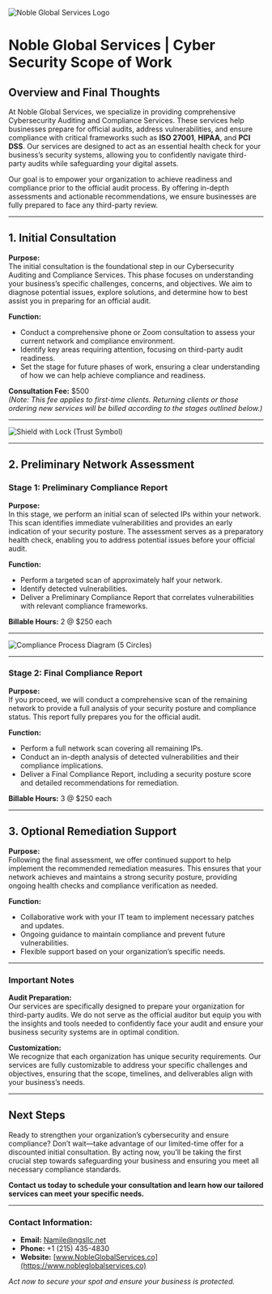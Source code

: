 ![Noble Global Services Logo](https://github.com/namilea/NobleGlobalServices/blob/a9e5d6f756e3251217b986b4d0a182e73eed2af5/Brand%20Logo.jpeg)

# Noble Global Services | Cyber Security Scope of Work

## Overview and Final Thoughts
At Noble Global Services, we specialize in providing comprehensive Cybersecurity Auditing and Compliance Services. These services help businesses prepare for official audits, address vulnerabilities, and ensure compliance with critical frameworks such as **ISO 27001**, **HIPAA**, and **PCI DSS**. Our services are designed to act as an essential health check for your business’s security systems, allowing you to confidently navigate third-party audits while safeguarding your digital assets.

Our goal is to empower your organization to achieve readiness and compliance prior to the official audit process. By offering in-depth assessments and actionable recommendations, we ensure businesses are fully prepared to face any third-party review.

---

## 1. Initial Consultation

**Purpose:**  
The initial consultation is the foundational step in our Cybersecurity Auditing and Compliance Services. This phase focuses on understanding your business’s specific challenges, concerns, and objectives. We aim to diagnose potential issues, explore solutions, and determine how to best assist you in preparing for an official audit.

**Function:**  
- Conduct a comprehensive phone or Zoom consultation to assess your current network and compliance environment.
- Identify key areas requiring attention, focusing on third-party audit readiness.
- Set the stage for future phases of work, ensuring a clear understanding of how we can help achieve compliance and readiness.

**Consultation Fee:** $500  
_(Note: This fee applies to first-time clients. Returning clients or those ordering new services will be billed according to the stages outlined below.)_

---

![Shield with Lock (Trust Symbol)](https://github.com/namilea/NobleGlobalServices/blob/a9e5d6f756e3251217b986b4d0a182e73eed2af5/Shield.jpg)

---

## 2. Preliminary Network Assessment

### Stage 1: Preliminary Compliance Report

**Purpose:**  
In this stage, we perform an initial scan of selected IPs within your network. This scan identifies immediate vulnerabilities and provides an early indication of your security posture. The assessment serves as a preparatory health check, enabling you to address potential issues before your official audit.

**Function:**  
- Perform a targeted scan of approximately half your network.
- Identify detected vulnerabilities.
- Deliver a Preliminary Compliance Report that correlates vulnerabilities with relevant compliance frameworks.

**Billable Hours:** 2 @ $250 each

---

![Compliance Process Diagram (5 Circles)](https://github.com/namilea/NobleGlobalServices/blob/a9e5d6f756e3251217b986b4d0a182e73eed2af5/Audit%20Pictures.jpg)

---

### Stage 2: Final Compliance Report

**Purpose:**  
If you proceed, we will conduct a comprehensive scan of the remaining network to provide a full analysis of your security posture and compliance status. This report fully prepares you for the official audit.

**Function:**  
- Perform a full network scan covering all remaining IPs.
- Conduct an in-depth analysis of detected vulnerabilities and their compliance implications.
- Deliver a Final Compliance Report, including a security posture score and detailed recommendations for remediation.

**Billable Hours:** 3 @ $250 each

---

## 3. Optional Remediation Support

**Purpose:**  
Following the final assessment, we offer continued support to help implement the recommended remediation measures. This ensures that your network achieves and maintains a strong security posture, providing ongoing health checks and compliance verification as needed.

**Function:**  
- Collaborative work with your IT team to implement necessary patches and updates.  
- Ongoing guidance to maintain compliance and prevent future vulnerabilities.  
- Flexible support based on your organization’s specific needs.

---

### Important Notes

**Audit Preparation:**  
Our services are specifically designed to prepare your organization for third-party audits. We do not serve as the official auditor but equip you with the insights and tools needed to confidently face your audit and ensure your business security systems are in optimal condition.

**Customization:**  
We recognize that each organization has unique security requirements. Our services are fully customizable to address your specific challenges and objectives, ensuring that the scope, timelines, and deliverables align with your business’s needs.

---

## Next Steps

Ready to strengthen your organization’s cybersecurity and ensure compliance? Don’t wait—take advantage of our limited-time offer for a discounted initial consultation. By acting now, you’ll be taking the first crucial step towards safeguarding your business and ensuring you meet all necessary compliance standards.

**Contact us today to schedule your consultation and learn how our tailored services can meet your specific needs.**

---

### Contact Information:
- **Email:** [Namile@ngsllc.net](mailto:Namile@ngsllc.net)  
- **Phone:** +1 (215) 435-4830  
- **Website:** [www.NobleGlobalServices.co](https://www.nobleglobalservices.co)

_Act now to secure your spot and ensure your business is protected._

